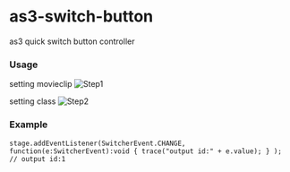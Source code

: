 as3-switch-button
=================

as3 quick switch button controller

### Usage

setting movieclip
![Step1](https://raw.github.com/wwwins/as3-switchbutton/master/screenshots/Step1.png)

setting class
![Step2](https://raw.github.com/wwwins/as3-switchbutton/master/screenshots/Step2.png)

### Example

```
stage.addEventListener(SwitcherEvent.CHANGE, function(e:SwitcherEvent):void { trace("output id:" + e.value); } );
// output id:1
```
